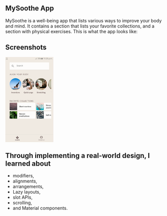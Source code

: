 ## MySoothe App

MySoothe is a well-being app that lists various ways to improve your body and mind. It contains a
section that lists your favorite collections, and a section with physical exercises. This is what
the app looks like:

## Screenshots

<div style="display:flex;">
<img alt="App image" src="Screenshot/HomeScreen.png" width="30%">
</div>

Through implementing a real-world design, I learned about
--------------


- modifiers,
- alignments,
- arrangements,
- Lazy layouts,
- slot APIs,
- scrolling,
- and Material components.